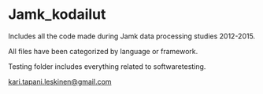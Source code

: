 # Jamk_kodailut
Includes all the code made during Jamk data processing studies 2012-2015.

All files have been categorized by language or framework.

Testing folder includes everything related to softwaretesting.

kari.tapani.leskinen@gmail.com
